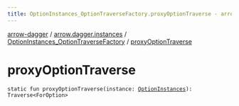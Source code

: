 ```yaml
---
title: OptionInstances_OptionTraverseFactory.proxyOptionTraverse - arrow-dagger
---
```


[arrow-dagger](../../index.html) / [arrow.dagger.instances](../index.html) / [OptionInstances_OptionTraverseFactory](index.html) / [proxyOptionTraverse](./proxy-option-traverse.html)

# proxyOptionTraverse

`static fun proxyOptionTraverse(instance: `[`OptionInstances`](../-option-instances/index.html)`): Traverse<ForOption>`